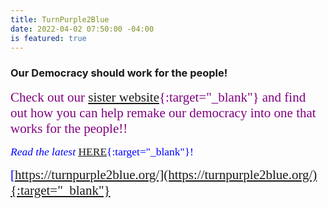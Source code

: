 ```yaml
---
title: TurnPurple2Blue
date: 2022-04-02 07:50:00 -04:00
is featured: true
---
```


### Our Democracy should work for the people!

   
<span style="font-family:Papyrus; font-size:1.5em; color:purple;">Check out our [sister website](https://turnpurple2blue.org){:target="_blank"} and find out how you can help remake our democracy into one that works for the people!!</span>  


<span style="font-family:Papyrus; font-size:1.25em; color:blue;">*Read the latest* [HERE](https://turnpurple2blue.org/new/){:target="_blank"}!</span>  
    

<span style="font-family:Papyrus; font-size:1.5em; color:blue;">[https://turnpurple2blue.org/](https://turnpurple2blue.org/){:target="_blank"}</span> 
